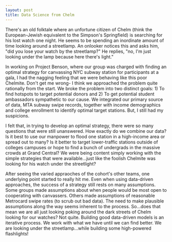 ```yaml
---
layout: post
title: Data Science from Chelm
---
```


There's an old folktale where an unfortune citizen of Chelm (think the European-Jewish equivalent to the Simpson's Springfield) is searching for his lost watch one night. He seems to be spending an inordinate amount of time looking around a streetlamp. An onlooker notices this and asks him, "did you lose your watch by the streetlamp?" He replies, "no, I'm just looking under the lamp because here there's light."

In working on Project Benson, where our group was charged with finding an optimal strategy for canvassing NYC subway station for participants at a gala, I had the nagging feeling that we were behaving like this poor Chelmite. Don't get me wrong- I think we approached the problem quite rationally from the start. We broke the problem into two distinct goals: 1) To find hotspots to target potential donors and 2) To get potential student ambassadors sympathetic to our cause. We integrated our primary source of data, MTA subway swipe records, together with income demographics and college enrollment to identify optimal target stations. But, I still had my suspicions.

I felt that, in trying to develop an optimal strategy, there were so many questions that were still unanswered. How exactly do we combine our data? Is it best to use our manpower to flood one station in a high-income area or spread out to many? Is it better to target lower-traffic stations outside of colleges campuses or hope to find a bunch of undergrads in the massive crowds at Grand Central? We were being content simply working with the simple strategies that were available...just like the foolish Chelmite was looking for his watch under the streetlight? 

After seeing the varied appraoches of the cohort's other teams, one underlying point started to really hit me. Even when using data-driven approaches, the success of a strategy still rests on many assumptions. Some groups made assumptions about when people would be most open to cooperating with canvassers. Others made assumptions of reasonable Metrocard swipe rates (to scrub out bad data). The need to make plausible assumptions along the way seems inherent to the process. So...does that mean we are all just looking poking around the dark streets of Chelm looking for our watches? Not quite. Building good data-driven models is an iterative process. We work with what we have until we can find better. We are looking under the streetlamp...while building some high-powered flashlights!    



